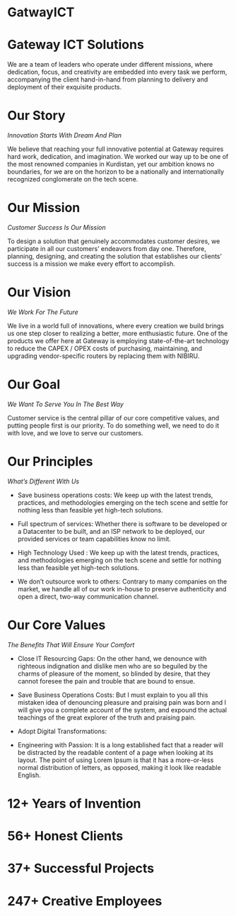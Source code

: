 # GatwayICT

# Gateway ICT Solutions

We are a team of leaders who operate under different missions, where dedication, focus, and creativity are
embedded into every task we perform, accompanying the client hand-in-hand from planning to delivery
and deployment of their exquisite products.

# Our Story 
*Innovation Starts With Dream And Plan*

We believe that reaching your full innovative potential at Gateway requires hard work, dedication, and imagination. We worked our way up to be one of the most renowned companies in Kurdistan, yet our ambition knows no boundaries, for we are on the horizon to be a nationally and internationally recognized conglomerate on the tech scene.

# Our Mission 
*Customer Success Is Our Mission*

To design a solution that genuinely accommodates customer desires, we participate in all our customers’ endeavors from day one. Therefore, planning, designing, and creating the solution that establishes our clients’ success is a mission we make every effort to accomplish.

# Our Vision 
*We Work For The Future*

We live in a world full of innovations, where every creation we build brings us one step closer to realizing a better, more enthusiastic future. One of the products we offer here at Gateway is employing state-of-the-art technology to reduce the CAPEX / OPEX costs of purchasing, maintaining, and upgrading vendor-specific routers by replacing them with NIBIRU.

# Our Goal 
*We Want To Serve You In The Best Way*

Customer service is the central pillar of our core competitive values, and putting people first is our priority. To do something well, we need to do it with love, and we love to serve our customers.

# Our Principles
*What’s Different With Us*

- Save business operations costs:
We keep up with the latest trends, practices, and methodologies emerging on the tech scene and settle for nothing less than feasible yet high-tech solutions.

- Full spectrum of services:
Whether there is software to be developed or a Datacenter to be built, and an ISP network to be deployed, our provided services or team capabilities know no limit.
- High Technology Used : We keep up with the latest trends, practices, and methodologies emerging on the tech scene and settle for nothing less than feasible yet high-tech solutions.
- We don’t outsource work to others: Contrary to many companies on the market, we handle all of our work in-house to preserve authenticity and open a direct, two-way communication channel.


# Our Core Values
*The Benefits That Will Ensure Your Comfort*

- Close IT Resourcing Gaps: On the other hand, we denounce with righteous indignation and dislike men who are so beguiled by the charms of pleasure of the moment, so blinded by desire, that they cannot foresee the pain and trouble that are bound to ensue.
- Save Business
Operations Costs: But I must explain to you all this mistaken idea of denouncing pleasure and praising pain was born and I will give you a complete account of the system, and expound the actual teachings of the great explorer of the truth and praising pain.

- Adopt Digital Transformations: 

- Engineering with Passion: It is a long established fact that a reader will be distracted by the readable content of a page when looking at its layout. The point of using Lorem Ipsum is that it has a more-or-less normal distribution of letters, as opposed, making it look like readable English.


# 12+ Years of Invention
# 56+ Honest Clients
# 37+ Successful Projects
# 247+ Creative Employees
